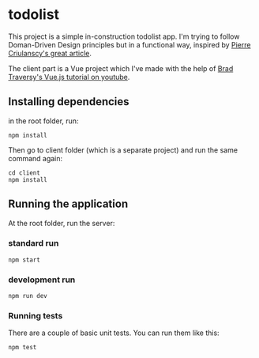 # todolist

This project is a simple in-construction todolist app.
I'm trying to follow Doman-Driven Design principles
but in a functional way, inspired by [Pierre Criulanscy's great article](https://medium.com/spotlight-on-javascript/domain-driven-design-for-javascript-developers-9fc3f681931a).

The client part is a Vue project which I've made with the help of
[Brad Traversy's Vue.js tutorial on youtube](https://www.youtube.com/watch?v=j55fHUJqtyw).

## Installing dependencies

in the root folder, run:
```
npm install
```

Then go to client folder (which is a separate project) and run the same command again:
```
cd client
npm install
```

## Running the application

At the root folder, run the server:

### standard run

```
npm start
```

### development run

```
npm run dev
```

### Running tests

There are a couple of basic unit tests. You can run them like this:

```
npm test
```